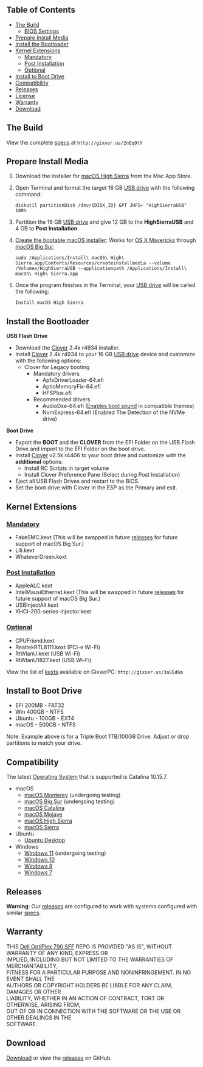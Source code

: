 ## Table of Contents

* [The Build](#the-build)
  * [BIOS Settings](#bios-settings)
* [Prepare Install Media](#prepare-install-media)
* [Install the Bootloader](#install-the-bootloader)
* [Kernel Extensions](#kernel-extensions)
  * [Mandatory](#mandatory)
  * [Post Installation](#post-installation)
  * [Optional](#optional)
* [Install to Boot Drive](#install-to-boot-drive)
* [Compatibility](#compatibility)
* [Releases](#releases)
* [License](#license)
* [Warranty](#warranty)
* [Download](#download)

## The Build
View the complete [specs](https://www.dualbootpc.com/systems/desktop/790sff/) at `http://gixxer.us/2nEq9tY`

## Prepare Install Media
1. Download the installer for [macOS High Sierra](https://www.dualbootpc.com/software/system/macos/high-sierra/) from the Mac App Store.
2. Open Terminal and format the target 16 GB [USB drive](https://www.dualbootpc.com/hardware/usb/) with the following command:

    `diskutil partitionDisk /dev/{DISK_ID} GPT JHFS+ "HighSierraUSB" 100%` 
    
3. Partition the 16 GB [USB drive](https://www.dualbootpc.com/hardware/usb/) and give 12 GB to the **HighSierraUSB** and 4 GB to **Post Installation**.
4. [Create the bootable macOS installer](https://www.dualbootpc.com/guide/creating-a-usb-installer/): Works for [OS X Mavericks](https://www.dualbootpc.com/software/system/macos/mavericks/) through [macOS Big Sur](https://www.dualbootpc.com/software/system/macos/big-sur/).

    `sudo /Applications/Install\ macOS\ High\ Sierra.app/Contents/Resources/createinstallmedia --volume /Volumes/HighSierraUSB --applicationpath /Applications/Install\ macOS\ High\ Sierra.app`
5. Once the program finishes in the Terminal, your [USB drive](https://www.dualbootpc.com/hardware/usb/) will be called the following:

    `Install macOS High Sierra`

## Install the Bootloader
**USB Flash Drive**
* Download the [Clover](https://www.dualbootpc.com/software/bootloader/clover/) 2.4k r4934 installer.
* Install [Clover](https://www.dualbootpc.com/software/bootloader/clover/) 2.4k r4934 to your 16 GB [USB drive](https://www.dualbootpc.com/hardware/usb/) device and customize with the following options:
  * Clover for Legacy booting
    * Mandatory drivers
      * ApfsDriverLoader-64.efi
      * AptioMemoryFix-64.efi
      * HFSPlus.efi
    * Recommended drivers
      * AudioDxe-64.efi ([Enables boot sound](https://github.com/Sipylus/Dell-OptiPlex-790/issues/1) in compatible themes)
      * NvmExpress-64.efi (Enabled The Detection of the NVMe drive)

**Boot Drive**
* Export the **BOOT** and the **CLOVER** from the EFI Folder on the USB Flash Drive and import to the EFI Folder on the boot drive.
* Install [Clover](https://www.dualbootpc.com/software/bootloader/clover/) v2.5k r4406 to your boot drive and customize with the **additional** options:
  * Install RC Scripts in target volume
  * Install Clover Preference Pane (Select during Post Installation)
* Eject all USB Flash Drives and restart to the BIOS.
* Set the boot drive with Clover in the ESP as the Primary and exit.

## Kernel Extensions
### [Mandatory](https://github.com/nyhtml/KEANU)
  * FakeSMC.kext (This will be swapped in future [releases](https://github.com/Sipylus/Dell-OptiPlex-790/releases) for future support of macOS Big Sur.)
  * Lili.kext
  * WhateverGreen.kext

### [Post Installation](https://github.com/nyhtml/KEANU)
  * AppleALC.kext
  * IntelMausiEthernet.kext (This will be swapped in future [releases](https://github.com/Sipylus/Dell-OptiPlex-790/releases) for future support of macOS Big Sur.)
  * USBInjectAll.kext
  * XHCI-200-series-injector.kext

### [Optional](https://github.com/nyhtml/KEANU)
  * CPUFriend.kext
  * RealtekRTL8111.kext (PCI-e Wi-Fi)
  * RtWlanU.kext (USB Wi-Fi)
  * RtWlanU1827.kext (USB Wi-Fi)

View the list of [kexts](https://www.dualbootpc.com/software/kexts/) available on GixxerPC: `http://gixxer.us/3aS5d6m`

## Install to Boot Drive
  * EFI 200MB - FAT32
  * Win 400GB - NTFS
  * Ubuntu - 100GB - EXT4
  * macOS - 500GB - NTFS

Note: Example above is for a Triple Boot 1TB/100GB Drive. Adjust or drop partitions to match your drive.

## Compatibility<br>
The latest <a href="https://github.com/Sipylus/OS">Operating System</a> that is supported is Catalina 10.15.7.
* macOS
  * [macOS Monterey](https://www.dualbootpc.com/software/system/macos/monterey/) (undergoing testing)
  * [macOS Big Sur](https://www.dualbootpc.com/software/system/macos/big-sur/) (undergoing testing)
  * [macOS Catalina](https://www.dualbootpc.com/software/system/macos/mojave/)
  * [macOS Mojave](https://www.dualbootpc.com/software/system/macos/mojave/)
  * [macOS High Sierra](https://www.dualbootpc.com/software/system/macos/high-sierra/) 
  * [macOS Sierra](https://www.dualbootpc.com/software/system/macos/sierra/)
* Ubuntu
  * [Ubuntu Desktop](https://www.dualbootpc.com/software/system/ubuntu/desktop/)
* Windows
  * [Windows 11](https://www.dualbootpc.com/software/system/windows/eleven/) (undergoing testing)
  * [Windows 10](https://www.dualbootpc.com/software/system/windows/ten/) 
  * [Windows 8](https://www.dualbootpc.com/software/system/windows/eight/)
  * [Windows 7](https://www.dualbootpc.com/software/system/windows/seven/)

## Releases
**Warning**: Our [releases](https://github.com/Sipylus/Dell-OptiPlex-790/releases/) are configured to work with systems configured with similar [specs](https://www.dualbootpc.com/systems/desktop/790sff/).

## Warranty
THIS [Dell OptiPlex 790 SFF](https://github.com/Sipylus/Dell-OptiPlex-790) REPO IS PROVIDED "AS IS", WITHOUT WARRANTY OF ANY KIND, EXPRESS OR<br>
IMPLIED, INCLUDING BUT NOT LIMITED TO THE WARRANTIES OF MERCHANTABILITY,<br>
FITNESS FOR A PARTICULAR PURPOSE AND NONINFRINGEMENT. IN NO EVENT SHALL THE<br>
AUTHORS OR COPYRIGHT HOLDERS BE LIABLE FOR ANY CLAIM, DAMAGES OR OTHER<br>
LIABILITY, WHETHER IN AN ACTION OF CONTRACT, TORT OR OTHERWISE, ARISING FROM,<br>
OUT OF OR IN CONNECTION WITH THE SOFTWARE OR THE USE OR OTHER DEALINGS IN THE<br>
SOFTWARE.

## Download
[Download](https://github.com/Sipylus/Dell-OptiPlex-790/releases/latest/download/EFI.zip) or view the [releases](https://github.com/Sipylus/Dell-OptiPlex-790/releases/) on GitHub.
